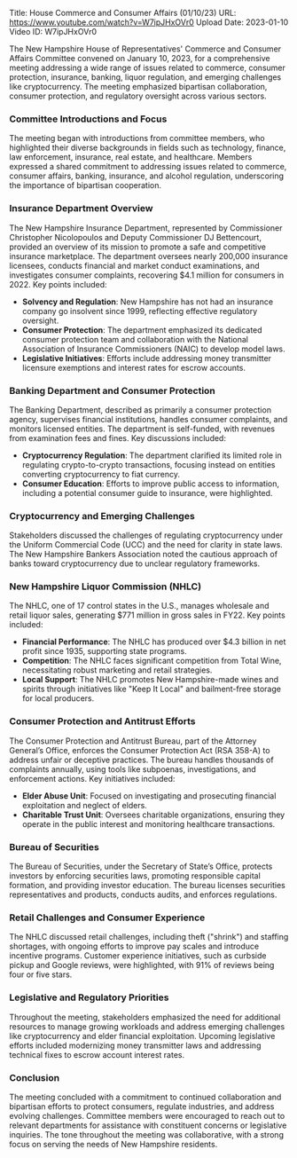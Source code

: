 Title: House Commerce and Consumer Affairs (01/10/23)
URL: https://www.youtube.com/watch?v=W7ipJHxOVr0
Upload Date: 2023-01-10
Video ID: W7ipJHxOVr0

The New Hampshire House of Representatives' Commerce and Consumer Affairs Committee convened on January 10, 2023, for a comprehensive meeting addressing a wide range of issues related to commerce, consumer protection, insurance, banking, liquor regulation, and emerging challenges like cryptocurrency. The meeting emphasized bipartisan collaboration, consumer protection, and regulatory oversight across various sectors.

### **Committee Introductions and Focus**
The meeting began with introductions from committee members, who highlighted their diverse backgrounds in fields such as technology, finance, law enforcement, insurance, real estate, and healthcare. Members expressed a shared commitment to addressing issues related to commerce, consumer affairs, banking, insurance, and alcohol regulation, underscoring the importance of bipartisan cooperation.

### **Insurance Department Overview**
The New Hampshire Insurance Department, represented by Commissioner Christopher Nicolopoulos and Deputy Commissioner DJ Bettencourt, provided an overview of its mission to promote a safe and competitive insurance marketplace. The department oversees nearly 200,000 insurance licensees, conducts financial and market conduct examinations, and investigates consumer complaints, recovering $4.1 million for consumers in 2022. Key points included:
- **Solvency and Regulation**: New Hampshire has not had an insurance company go insolvent since 1999, reflecting effective regulatory oversight.
- **Consumer Protection**: The department emphasized its dedicated consumer protection team and collaboration with the National Association of Insurance Commissioners (NAIC) to develop model laws.
- **Legislative Initiatives**: Efforts include addressing money transmitter licensure exemptions and interest rates for escrow accounts.

### **Banking Department and Consumer Protection**
The Banking Department, described as primarily a consumer protection agency, supervises financial institutions, handles consumer complaints, and monitors licensed entities. The department is self-funded, with revenues from examination fees and fines. Key discussions included:
- **Cryptocurrency Regulation**: The department clarified its limited role in regulating crypto-to-crypto transactions, focusing instead on entities converting cryptocurrency to fiat currency.
- **Consumer Education**: Efforts to improve public access to information, including a potential consumer guide to insurance, were highlighted.

### **Cryptocurrency and Emerging Challenges**
Stakeholders discussed the challenges of regulating cryptocurrency under the Uniform Commercial Code (UCC) and the need for clarity in state laws. The New Hampshire Bankers Association noted the cautious approach of banks toward cryptocurrency due to unclear regulatory frameworks.

### **New Hampshire Liquor Commission (NHLC)**
The NHLC, one of 17 control states in the U.S., manages wholesale and retail liquor sales, generating $771 million in gross sales in FY22. Key points included:
- **Financial Performance**: The NHLC has produced over $4.3 billion in net profit since 1935, supporting state programs.
- **Competition**: The NHLC faces significant competition from Total Wine, necessitating robust marketing and retail strategies.
- **Local Support**: The NHLC promotes New Hampshire-made wines and spirits through initiatives like "Keep It Local" and bailment-free storage for local producers.

### **Consumer Protection and Antitrust Efforts**
The Consumer Protection and Antitrust Bureau, part of the Attorney General’s Office, enforces the Consumer Protection Act (RSA 358-A) to address unfair or deceptive practices. The bureau handles thousands of complaints annually, using tools like subpoenas, investigations, and enforcement actions. Key initiatives included:
- **Elder Abuse Unit**: Focused on investigating and prosecuting financial exploitation and neglect of elders.
- **Charitable Trust Unit**: Oversees charitable organizations, ensuring they operate in the public interest and monitoring healthcare transactions.

### **Bureau of Securities**
The Bureau of Securities, under the Secretary of State’s Office, protects investors by enforcing securities laws, promoting responsible capital formation, and providing investor education. The bureau licenses securities representatives and products, conducts audits, and enforces regulations.

### **Retail Challenges and Consumer Experience**
The NHLC discussed retail challenges, including theft ("shrink") and staffing shortages, with ongoing efforts to improve pay scales and introduce incentive programs. Customer experience initiatives, such as curbside pickup and Google reviews, were highlighted, with 91% of reviews being four or five stars.

### **Legislative and Regulatory Priorities**
Throughout the meeting, stakeholders emphasized the need for additional resources to manage growing workloads and address emerging challenges like cryptocurrency and elder financial exploitation. Upcoming legislative efforts included modernizing money transmitter laws and addressing technical fixes to escrow account interest rates.

### **Conclusion**
The meeting concluded with a commitment to continued collaboration and bipartisan efforts to protect consumers, regulate industries, and address evolving challenges. Committee members were encouraged to reach out to relevant departments for assistance with constituent concerns or legislative inquiries. The tone throughout the meeting was collaborative, with a strong focus on serving the needs of New Hampshire residents.